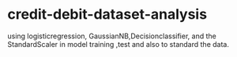 # credit-debit-dataset-analysis
using logisticregression, GaussianNB,Decisionclassifier, and the StandardScaler in model training ,test  and also to standard the data.
